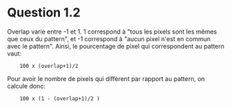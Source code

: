 # Question 1.2

Overlap varie entre -1 et 1. 1 correspond à "tous les pixels sont les mêmes que ceux du pattern", et -1 correspond à "aucun pixel n'est en commun avec le pattern". Ainsi, le pourcentage de pixel qui correspondent au pattern vaut:

		100 x (overlap+1)/2

Pour avoir le nombre de pixels qui diffèrent par rapport au pattern, on calcule donc:

		100 x (1 - (overlap+1)/2 )